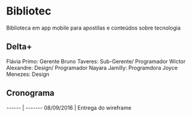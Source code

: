 # Bibliotec
Biblioteca em app mobile para apostilas e conteúdos sobre tecnologia

## Delta+
Flávia Primo: Gerente
Bruno Taveres: Sub-Gerente/ Programador 
Wictor Alexandre: Design/ Programador
Nayara Jamilly: Programdora
Joyce Menezes: Design

## Cronograma
------ | -------
08/09/2016 | Entrega do wireframe 
